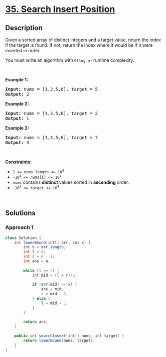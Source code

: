 # [35. Search Insert Position](https://leetcode.com/problems/search-insert-position)

## Description

<p>Given a sorted array of distinct integers and a target value, return the index if the target is found. If not, return the index where it would be if it were inserted in order.</p>

<p>You must&nbsp;write an algorithm with&nbsp;<code>O(log n)</code> runtime complexity.</p>
<p>&nbsp;</p>

<p><strong class="example">Example 1:</strong></p>
<pre>
<strong>Input:</strong> nums = [1,3,5,6], target = 5
<strong>Output:</strong> 2
</pre>

<p><strong class="example">Example 2:</strong></p>
<pre>
<strong>Input:</strong> nums = [1,3,5,6], target = 2
<strong>Output:</strong> 1
</pre>

<p><strong class="example">Example 3:</strong></p>
<pre>
<strong>Input:</strong> nums = [1,3,5,6], target = 7
<strong>Output:</strong> 4
</pre>
<p>&nbsp;</p>

<p><strong>Constraints:</strong></p>
<ul>
    <li><code>1 &lt;= nums.length &lt;= 10<sup>4</sup></code></li>
    <li><code>-10<sup>4</sup> &lt;= nums[i] &lt;= 10<sup>4</sup></code></li>
    <li><code>nums</code> contains <strong>distinct</strong> values sorted in <strong>ascending</strong> order.</li>
    <li><code>-10<sup>4</sup> &lt;= target &lt;= 10<sup>4</sup></code></li>
</ul>
<p>&nbsp;</p>

## Solutions

### **Approach 1**

```java
class Solution {
    int lowerBound(int[] arr, int x) {
        int n = arr.length;
        int l = 0;
        int r = n - 1;
        int ans = n;
        
        while (l <= r) {
            int mid = (l + r)/2;
            
            if (arr[mid] >= x) {
                ans = mid;
                r = mid - 1;
            } else {
                l = mid + 1;
            }
        }
        
        return ans;
    }
    
    public int searchInsert(int[] nums, int target) {
        return lowerBound(nums, target);
    }
}
```